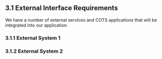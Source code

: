 ## 3.1 External Interface Requirements

We have a number of external services and COTS applications that will be integrated into our application.

### 3.1.1 External System 1

### 3.1.2 External System 2




